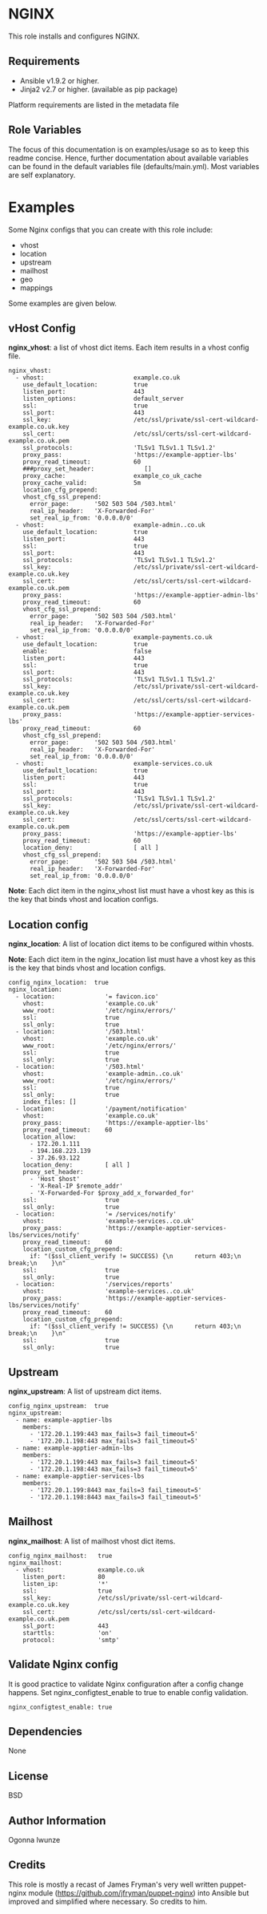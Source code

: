 NGINX
=====

This role installs and configures NGINX. 


Requirements
------------

- Ansible v1.9.2 or higher.
- Jinja2 v2.7 or higher. (available as pip package)

Platform requirements are listed in the metadata file


Role Variables
--------------

The focus of this documentation is on examples/usage so as to keep this readme 
concise. Hence, further documentation about available variables can be found in 
the default variables file (defaults/main.yml). Most variables are self explanatory.


Examples
========

Some Nginx configs that you can create with this role include:
- vhost
- location
- upstream
- mailhost
- geo
- mappings

Some examples are given below.


## vHost Config

**nginx\_vhost**:  a list of vhost dict items. Each item results in a vhost config file.

```
nginx_vhost:
  - vhost:                         example.co.uk
    use_default_location:          true
    listen_port:                   443
    listen_options:                default_server
    ssl:                           true
    ssl_port:                      443
    ssl_key:                       /etc/ssl/private/ssl-cert-wildcard-example.co.uk.key
    ssl_cert:                      /etc/ssl/certs/ssl-cert-wildcard-example.co.uk.pem
    ssl_protocols:                 'TLSv1 TLSv1.1 TLSv1.2'
    proxy_pass:                    'https://example-apptier-lbs'
    proxy_read_timeout:            60
    ###proxy_set_header:              []
    proxy_cache:                   example_co_uk_cache
    proxy_cache_valid:             5m
    location_cfg_prepend:
    vhost_cfg_ssl_prepend:
      error_page:       '502 503 504 /503.html'
      real_ip_header:   'X-Forwarded-For'
      set_real_ip_from: '0.0.0.0/0'
  - vhost:                         example-admin..co.uk
    use_default_location:          true
    listen_port:                   443
    ssl:                           true
    ssl_port:                      443
    ssl_protocols:                 'TLSv1 TLSv1.1 TLSv1.2'
    ssl_key:                       /etc/ssl/private/ssl-cert-wildcard-example.co.uk.key
    ssl_cert:                      /etc/ssl/certs/ssl-cert-wildcard-example.co.uk.pem
    proxy_pass:                    'https://example-apptier-admin-lbs'
    proxy_read_timeout:            60
    vhost_cfg_ssl_prepend:
      error_page:       '502 503 504 /503.html'
      real_ip_header:   'X-Forwarded-For'
      set_real_ip_from: '0.0.0.0/0'
  - vhost:                         example-payments.co.uk
    use_default_location:          true
    enable:                        false
    listen_port:                   443
    ssl:                           true
    ssl_port:                      443
    ssl_protocols:                 'TLSv1 TLSv1.1 TLSv1.2'
    ssl_key:                       /etc/ssl/private/ssl-cert-wildcard-example.co.uk.key
    ssl_cert:                      /etc/ssl/certs/ssl-cert-wildcard-example.co.uk.pem
    proxy_pass:                    'https://example-apptier-services-lbs'
    proxy_read_timeout:            60
    vhost_cfg_ssl_prepend:
      error_page:       '502 503 504 /503.html'
      real_ip_header:   'X-Forwarded-For'
      set_real_ip_from: '0.0.0.0/0'
  - vhost:                         example-services.co.uk
    use_default_location:          true
    listen_port:                   443
    ssl:                           true
    ssl_port:                      443
    ssl_protocols:                 'TLSv1 TLSv1.1 TLSv1.2'
    ssl_key:                       /etc/ssl/private/ssl-cert-wildcard-example.co.uk.key
    ssl_cert:                      /etc/ssl/certs/ssl-cert-wildcard-example.co.uk.pem
    proxy_pass:                    'https://example-apptier-lbs'
    proxy_read_timeout:            60
    location_deny:                 [ all ]
    vhost_cfg_ssl_prepend:
      error_page:       '502 503 504 /503.html'
      real_ip_header:   'X-Forwarded-For'
      set_real_ip_from: '0.0.0.0/0'
```

**Note**: Each dict item in the nginx_vhost list must have a vhost key as this is 
the key that binds vhost and location configs.


## Location config

**nginx\_location**: A list of location dict items to be configured within vhosts.

**Note**: Each dict item in the nginx_location list must have a vhost key as this is 
the key that binds vhost and location configs.

```
config_nginx_location:  true
nginx_location:
  - location:              '= favicon.ico'
    vhost:                 'example.co.uk'
    www_root:              '/etc/nginx/errors/'
    ssl:                   true
    ssl_only:              true
  - location:              '/503.html'
    vhost:                 'example.co.uk'
    www_root:              '/etc/nginx/errors/'
    ssl:                   true
    ssl_only:              true
  - location:              '/503.html'
    vhost:                 'example-admin..co.uk'
    www_root:              '/etc/nginx/errors/'
    ssl:                   true
    ssl_only:              true
    index_files: []
  - location:              '/payment/notification'
    vhost:                 'example.co.uk'
    proxy_pass:            'https://example-apptier-lbs'
    proxy_read_timeout:    60
    location_allow:
      - 172.20.1.111
      - 194.168.223.139
      - 37.26.93.122
    location_deny:         [ all ]
    proxy_set_header:
      - 'Host $host'
      - 'X-Real-IP $remote_addr'
      - 'X-Forwarded-For $proxy_add_x_forwarded_for'
    ssl:                   true
    ssl_only:              true
  - location:              '= /services/notify'
    vhost:                 'example-services..co.uk'
    proxy_pass:            'https://example-apptier-services-lbs/services/notify'
    proxy_read_timeout:    60
    location_custom_cfg_prepend:
      if: "($ssl_client_verify != SUCCESS) {\n      return 403;\n      break;\n    }\n"
    ssl:                   true
    ssl_only:              true
  - location:              '/services/reports'
    vhost:                 'example-services..co.uk'
    proxy_pass:            'https://example-apptier-services-lbs/services/notify'
    proxy_read_timeout:    60
    location_custom_cfg_prepend:
      if: "($ssl_client_verify != SUCCESS) {\n      return 403;\n      break;\n    }\n"
    ssl:                   true
    ssl_only:              true
```


## Upstream

**nginx\_upstream**: A list of upstream dict items.

```
config_nginx_upstream:  true
nginx_upstream:
  - name: example-apptier-lbs
    members:
      - '172.20.1.199:443 max_fails=3 fail_timeout=5'
      - '172.20.1.198:443 max_fails=3 fail_timeout=5'
  - name: example-apptier-admin-lbs
    members:
      - '172.20.1.199:443 max_fails=3 fail_timeout=5'
      - '172.20.1.198:443 max_fails=3 fail_timeout=5'
  - name: example-apptier-services-lbs
    members:
      - '172.20.1.199:8443 max_fails=3 fail_timeout=5'
      - '172.20.1.198:8443 max_fails=3 fail_timeout=5'
```


## Mailhost

**nginx\_mailhost**: A list of mailhost vhost dict items.

```
config_nginx_mailhost:   true
nginx_mailhost:
  - vhost:               example.co.uk
    listen_port:         80
    listen_ip:           '*'
    ssl:                 true
    ssl_key:             /etc/ssl/private/ssl-cert-wildcard-example.co.uk.key
    ssl_cert:            /etc/ssl/certs/ssl-cert-wildcard-example.co.uk.pem
    ssl_port:            443
    starttls:            'on'
    protocol:            'smtp'
```

## Validate Nginx config 

It is good practice to validate Nginx configuration after a config change happens. Set nginx_configtest_enable to true to enable config validation.

```
nginx_configtest_enable: true
```


Dependencies
------------

None


License
-------

BSD


Author Information
------------------

Ogonna Iwunze


Credits
-------

This role is mostly a recast of James Fryman's very well written puppet-nginx module 
(https://github.com/jfryman/puppet-nginx) into Ansible but improved and simplified 
where necessary. So credits to him. 

